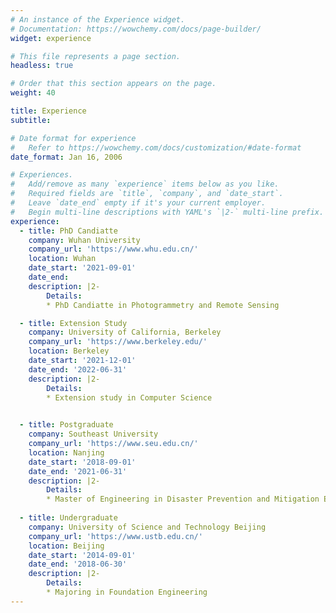 ```yaml
---
# An instance of the Experience widget.
# Documentation: https://wowchemy.com/docs/page-builder/
widget: experience

# This file represents a page section.
headless: true

# Order that this section appears on the page.
weight: 40

title: Experience
subtitle:

# Date format for experience
#   Refer to https://wowchemy.com/docs/customization/#date-format
date_format: Jan 16, 2006

# Experiences.
#   Add/remove as many `experience` items below as you like.
#   Required fields are `title`, `company`, and `date_start`.
#   Leave `date_end` empty if it's your current employer.
#   Begin multi-line descriptions with YAML's `|2-` multi-line prefix.
experience:
  - title: PhD Candiatte
    company: Wuhan University
    company_url: 'https://www.whu.edu.cn/'
    location: Wuhan
    date_start: '2021-09-01'
    date_end: 
    description: |2-
        Details:
        * PhD Candiatte in Photogrammetry and Remote Sensing

  - title: Extension Study
    company: University of California, Berkeley
    company_url: 'https://www.berkeley.edu/'
    location: Berkeley
    date_start: '2021-12-01'
    date_end: '2022-06-31'
    description: |2-
        Details:
        * Extension study in Computer Science
        

  - title: Postgraduate
    company: Southeast University
    company_url: 'https://www.seu.edu.cn/'
    location: Nanjing
    date_start: '2018-09-01'
    date_end: '2021-06-31'
    description: |2-
        Details:
        * Master of Engineering in Disaster Prevention and Mitigation Engineering
        
  - title: Undergraduate
    company: University of Science and Technology Beijing
    company_url: 'https://www.ustb.edu.cn/'
    location: Beijing
    date_start: '2014-09-01'
    date_end: '2018-06-30'
    description: |2-
        Details:
        * Majoring in Foundation Engineering
---
```

